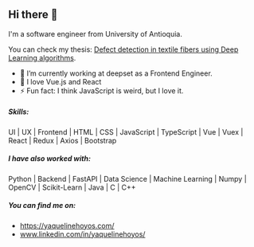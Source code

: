 ## Hi there 👋

I'm a software engineer from University of Antioquia.

You can check my thesis: [Defect detection in textile fibers using Deep Learning algorithms](http://bibliotecadigital.udea.edu.co/handle/10495/15470).

- 🏢 I’m currently working at deepset as a Frontend Engineer.
- 💚 I love Vue.js and React
- ⚡ Fun fact: I think JavaScript is weird, but I love it.

##### Skills:

UI | UX | Frontend | HTML | CSS | JavaScript | TypeScript | Vue | Vuex | React | Redux | Axios | Bootstrap

##### I have also worked with:

Python | Backend | FastAPI | Data Science | Machine Learning | Numpy | OpenCV | Scikit-Learn | Java | C | C++

##### You can find me on: 
- https://yaquelinehoyos.com/
- www.linkedin.com/in/yaquelinehoyos/

